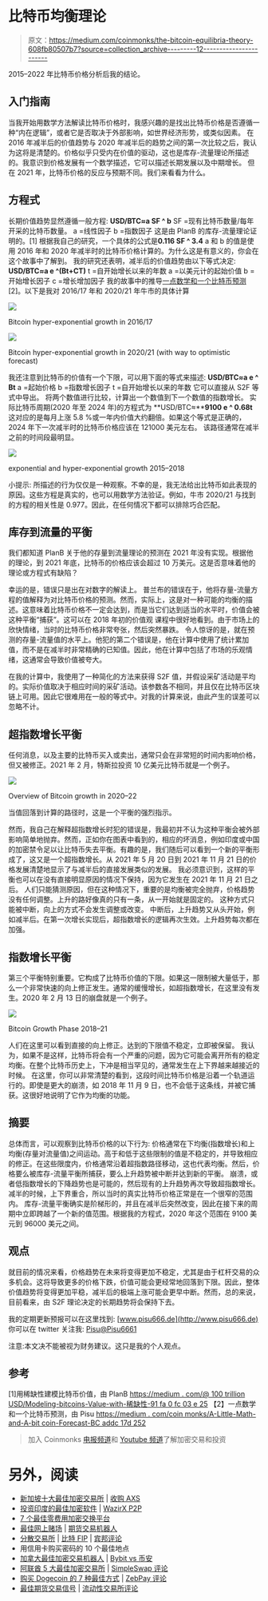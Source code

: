 # 比特币均衡理论

> 原文：<https://medium.com/coinmonks/the-bitcoin-equilibria-theory-608fb80507b7?source=collection_archive---------12----------------------->

2015–2022 年比特币价格分析后我的结论。

## 入门指南

当我开始用数学方法解读比特币价格时，我感兴趣的是找出比特币价格是否遵循一种“内在逻辑”，或者它是否取决于外部影响，如世界经济形势，或类似因素。
在 2016 年减半后的价值趋势与 2020 年减半后的趋势之间的第一次比较之后，我认为这将是清楚的。价格似乎只受内在价值的驱动，这也是库存-流量理论所描述的。我意识到价格发展有一个数学描述，它可以描述长期发展以及中期增长。
但在 2021 年，比特币价格的反应与预期不同。我们来看看为什么。

## 方程式

长期价值趋势显然遵循一般方程:
**USD/BTC≈a SF ^ b**
SF =现有比特币数量/每年开采的比特币数量。
a =线性因子
b =指数因子
这是由 PlanB 的库存-流量理论证明的。[1]
根据我自己的研究，一个具体的公式是**0.116 SF ^ 3.4** a 和 b 的值是使用 2016 年和 2020 年减半时的比特币价格计算的。为什么这是有意义的，你会在这个故事中了解到。
我的研究还表明，减半后的价值趋势由以下等式决定:
**USD/BTC≈a e ^(Bt+CT)**
t =自开始增长以来的年数
a =以美元计的起始价值
b =开始增长因子
c =增长增加因子
我的故事中的推导[一点数学和一个比特币预测](/@100trillionUSD/modeling-bitcoins-value-with-scarcity-91fa0fc03e25) [2]。以下是我对 2016/17 年和 2020/21 年牛市的具体计算

![](img/c2911127037975d6ce2bc88e4ee01f07.png)

Bitcoin hyper-exponential growth in 2016/17

![](img/29e203788e2b1ac9e34582465ea5dc3d.png)

Bitcoin hyper-exponential growth in 2020/21 (with way to optimistic forecast)

我还注意到比特币的价值有一个下限，可以用下面的等式来描述:
**USD/BTC≈a e ^ Bt**
a =起始价格
b =指数增长因子
t =自开始增长以来的年数
它可以直接从 S2F 等式中导出。
将两个数值进行比较，计算出一个数值到下一个数值的指数增长。
实际比特币周期(2020 年至 2024 年)的方程式为
**USD/BTC≈****9100 e ^ 0.68t** 这对应的是每月上涨 5.8 %或一年内价值大约翻倍。如果这个等式是正确的，2024 年下一次减半时的比特币价格应该在 121000 美元左右。
该路径通常在减半之前的时间段最明显。

![](img/d470d70423d5813c45b6f9c1d2bee9a7.png)

exponential and hyper-exponential growth 2015–2018

小提示:
所描述的行为仅仅是一种观察。不幸的是，我无法给出比特币如此表现的原因。这些方程是真实的，也可以用数学方法验证。例如，牛市 2020/21 与找到的方程的相关性是 0.977。因此，在任何情况下都可以排除巧合匹配。

## 库存到流量的平衡

我们都知道 PlanB 关于他的存量到流量理论的预测在 2021 年没有实现。根据他的理论，到 2021 年底，比特币的价格应该会超过 10 万美元。这是否意味着他的理论或方程式有缺陷？

幸运的是，错误只是出在对数字的解读上。
普兰布的错误在于，他将存量-流量方程的值解释为对比特币价格的预测。然而，实际上，这是对一种可能的均衡的描述。这意味着比特币价格不一定会达到，而是当它们达到适当的水平时，价值会被这种平衡“捕获”。这可以在 2018 年初的价值观
课程中很好地看到。由于市场上的欣快情绪，当时的比特币价格非常夸张，然后突然暴跌。
令人惊讶的是，就在预测的存量-流量值的水平上。他犯的第二个错误是，他在计算中使用了统计累加值，而不是在减半时非常精确的已知值。因此，他在计算中包括了市场的乐观情绪，这通常会导致价值被夸大。

在我的计算中，我使用了一种简化的方法来获得 S2F 值，并假设采矿活动是平均的。实际价值取决于相应时间的采矿活动。该参数各不相同，并且仅在比特币区块链上可用。因此它很难用在一般的等式中。对我的计算来说，由此产生的误差可以忽略不计。

## 超指数增长平衡

任何消息，以及主要的比特币买入或卖出，通常只会在非常短的时间内影响价格，但又被修正。2021 年 2 月，特斯拉投资 10 亿美元比特币就是一个例子。

![](img/acf4b9bc52f92a7fa1a04aed7a3fd4a3.png)

Overview of Bitcoin growth in 2020–22

当值回落到计算的路径时，这是一个平衡的强烈指示。

然而，我自己在解释超指数增长时犯的错误是，我最初并不认为这种平衡会被外部影响简单地抛弃。然而，正如你在图表中看到的，相应的坏消息，例如印度或中国的加密禁令足以让比特币失去平衡。有趣的是，我们随后可以看到一个新的平衡形成了，这又是一个超指数增长。从 2021 年 5 月 20 日到 2021 年 11 月 21 日的价格发展清楚地显示了与减半后的直接发展类似的发展。
我必须意识到，这样的平衡也可以在没有直接明显原因的情况下保持，因为它发生在 2021 年 11 月 21 日之后。
人们只能猜测原因，但在这种情况下，重要的是均衡被完全抛弃，价格趋势没有任何调整。上升的路好像真的只有一条，从一开始就是固定的。
这种方式只能被中断，向上的方式不会发生调整或改变。
中断后，上升趋势又从头开始，例如减半后。在第一次增长实现后，超指数增长的逻辑再次生效。上升趋势每次都在加强。

## 指数增长平衡

第三个平衡特别重要。它构成了比特币价值的下限。如果这一限制被大量低于，那么一个非常快速的向上修正发生。通常的缓慢增长，如超指数增长，在这里没有发生。2020 年 2 月 13 日的崩盘就是一个例子。

![](img/f72417b73556ab3b65787441a8d92d99.png)

Bitcoin Growth Phase 2018–21

人们在这里可以看到直接的向上修正。达到的下限值不稳定，立即被保留。
我认为，如果不是这样，比特币将会有一个严重的问题，因为它可能会离开所有的稳定均衡。在整个比特币历史上，下冲是相当罕见的，通常发生在上下界越来越接近的时候。
在这里，你可以非常清楚的看到，这段时间比特币价格是沿着一个轨道运行的。即使是更大的崩溃，如 2018 年 11 月 9 日，也不会低于这条线，并被它捕获。这很好地说明了它作为均衡的功能。

## 摘要

总体而言，可以观察到比特币价格的以下行为:
价格通常在下均衡(指数增长)和上均衡(存量对流量值)之间运动。高于和低于这些限制的值是不稳定的，并导致相应的修正。在这些限度内，价格通常沿着超指数路径移动，这也代表均衡。然后，价格要么被库存-流量平衡所捕获，要么上升趋势被中断并达到新的平衡。
崩溃，或者低指数增长的下降趋势也是可能的，然后现有的上升趋势再次导致超指数增长。
减半的时候，上下界重合，所以当时的真实比特币价格正常是在一个很窄的范围内。
库存-流量平衡确实是阶梯形的，并且在减半后突然改变，因此在接下来的周期中立即跨越了一个新的值范围。根据我的方程式，2020 年这个范围在 9100 美元到 96000 美元之间。

## 观点

就目前的情况来看，价格趋势在未来将变得更加不稳定，尤其是由于杠杆交易的众多机会。这将导致更多的价格下跌，价值可能会更经常地回落到下限。因此，整体价值趋势将变得更加平稳，减半后的极端上涨可能会更早中断。然而，总的来说，目前看来，由 S2F 理论决定的长期趋势将会保持下去。

我的定期更新预报可以在这里找到:
[www.pisu666.de](http://www.pisu666.de)
你可以在 twitter 关注我: [Pisu@Pisu6661](https://twitter.com/Pisu6661)

注意:本文决不能被视为财务建议。这只是我的个人观点。

## 参考

[1]用稀缺性建模比特币价值，由 PlanB
[https://medium . com/@ 100 trillion USD/Modeling-bitcoins-Value-with-稀缺性-91 fa 0 fc 03 e 25](/@100trillionUSD/modeling-bitcoins-value-with-scarcity-91fa0fc03e25)
【2】一点数学和一个比特币预测，由 Pisu
[https://medium . com/coin monks/A-Little-Math-and-A-bit coin-Forecast-BC addc 17d 252](/coinmonks/a-little-math-and-a-bitcoin-forecast-bcaddc17d252)

> 加入 Coinmonks [电报频道](https://t.me/coincodecap)和 [Youtube 频道](https://www.youtube.com/c/coinmonks/videos)了解加密交易和投资

# 另外，阅读

*   [新加坡十大最佳加密交易所](https://coincodecap.com/crypto-exchange-in-singapore) | [收购 AXS](https://coincodecap.com/buy-axs-token)
*   [投资印度的最佳加密软件](https://coincodecap.com/best-crypto-to-invest-in-india-in-2021) | [WazirX P2P](https://coincodecap.com/wazirx-p2p)
*   [7 个最佳零费用加密交换平台](https://coincodecap.com/zero-fee-crypto-exchanges)
*   [最佳网上赌场](https://coincodecap.com/best-online-casinos) | [期货交易机器人](/coinmonks/futures-trading-bots-5a282ccee3f5)
*   [分散交易所](https://coincodecap.com/what-are-decentralized-exchanges) | [比特 FIP](https://coincodecap.com/bitbns-fip) | [宾邦评论](https://coincodecap.com/bingbon-review)
*   用信用卡购买密码的 10 个最佳地点
*   [加拿大最佳加密交易机器人](https://coincodecap.com/5-best-crypto-trading-bots-in-canada) | [Bybit vs 币安](https://coincodecap.com/bybit-binance-moonxbt)
*   [阿联酋 5 大最佳加密交易所](https://coincodecap.com/best-crypto-exchanges-in-uae) | [SimpleSwap 评论](https://coincodecap.com/simpleswap-review)
*   [购买 Dogecoin 的 7 种最佳方式](https://coincodecap.com/ways-to-buy-dogecoin) | [ZebPay 评论](https://coincodecap.com/zebpay-review)
*   [最佳期货交易信号](https://coincodecap.com/futures-trading-signals) | [流动性交易所评论](https://coincodecap.com/liquid-exchange-review)